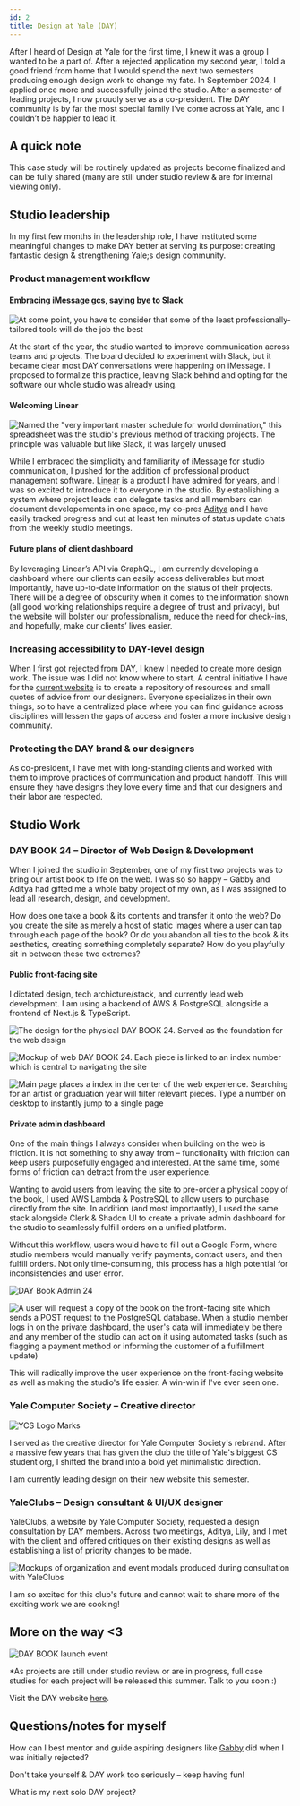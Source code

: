 ```yaml
---
id: 2
title: Design at Yale (DAY)
---
```


After I heard of Design at Yale for the first time, I knew it was a group I wanted to be a part of. After a rejected application my second year, I told a good friend from home that I would spend the next two semesters producing enough design work to change my fate. In September 2024, I applied once more and successfully joined the studio. After a semester of leading projects, I now proudly serve as a co-president. The DAY community is by far the most special family I’ve come across at Yale, and I couldn’t be happier to lead it.
  
## A quick note

  This case study will be routinely updated as projects become finalized and can be fully shared (many are still under studio review & are for internal viewing only).

## Studio leadership

  In my first few months in the leadership role, I have instituted some meaningful changes to make DAY better at serving its purpose: creating fantastic design & strengthening Yale;s design community.
  
### Product management workflow

#### Embracing iMessage gcs, saying bye to Slack

  ![At some point, you have to consider that some of the least professionally-tailored tools will do the job the best](/product/02/DAY-MESSAGE.jpg)

  At the start of the year, the studio wanted to improve communication across teams and projects. The board decided to experiment with Slack, but it became clear most DAY conversations were happening on iMessage.
  I proposed to formalize this practice, leaving Slack behind and opting for the software our whole studio was already using.

#### Welcoming Linear

  ![Named the "very important master schedule for world domination," this spreadsheet was the studio's previous method of tracking projects. The principle was valuable but like Slack, it was largely unused](/product/02/DAY-DOMINATION.jpg)

  While I embraced the simplicity and familiarity of iMessage for studio communication, I pushed for the addition of professional product management software.
  [Linear](https://linear.app) is a product I have admired for years, and I was so excited to introduce it to everyone in the studio.
  By establishing a system where project leads can delegate tasks and all members can document developements in one space, my co-pres [Aditya](https://adityadas.design) and I have easily tracked progress and cut at least ten minutes of status update chats from the weekly studio meetings.

#### Future plans of client dashboard

  By leveraging Linear’s API via GraphQL, I am currently developing a dashboard where our clients can easily access deliverables but most importantly, have up-to-date information on the status of their projects. There will be a degree of obscurity when it comes to the information shown (all good working relationships require a degree of trust and privacy), but the website will bolster our professionalism, reduce the need for check-ins, and hopefully, make our clients’ lives easier.

### Increasing accessibility to DAY-level design

  When I first got rejected from DAY, I knew I needed to create more design work. The issue was I did not know where to start. A central initiative I have for the [current website](https://www.designatyale.com/) is to create a repository of resources and small quotes of advice from our designers.
  Everyone specializes in their own things, so to have a centralized place where you can find guidance across disciplines will lessen the gaps of access and foster a more inclusive design community.

### Protecting the DAY brand & our designers

  As co-president, I have met with long-standing clients and worked with them to improve practices of communication and product handoff. This will ensure they have designs they love every time and that our designers and their labor are respected.

## Studio Work

### DAY BOOK 24 – Director of Web Design & Development

  When I joined the studio in September, one of my first two projects was to bring our artist book to life on the web.
  I was so so happy – Gabby and Aditya had gifted me a whole baby project of my own, as I was assigned to lead all research, design, and development.

  How does one take a book & its contents and transfer it onto the web?
  Do you create the site as merely a host of static images where a user can tap through each page of the book?
  Or do you abandon all ties to the book & its aesthetics, creating something completely separate? How do you playfully sit in between these two extremes?

#### Public front-facing site

  I dictated design, tech archicture/stack, and currently lead web development.
  I am using a backend of AWS & PostgreSQL alongside a frontend of Next.js & TypeScript.

  ![The design for the physical DAY BOOK 24. Served as the foundation for the web design](/product/02/1-DAY.jpg)

  ![Mockup of web DAY BOOK 24. Each piece is linked to an index number which is central to navigating the site](/product/02/2-DAY.jpg)

  ![Main page places a index in the center of the web experience. Searching for an artist or graduation year will filter relevant pieces. Type a number on desktop to instantly jump to a single page](/product/02/3-DAY.png)

#### Private admin dashboard

  One of the main things I always consider when building on the web is friction. It is not something to shy away from – functionality with friction can keep users purposefully engaged and interested. At the same time, some forms of friction can detract from the user experience.

  Wanting to avoid users from leaving the site to pre-order a physical copy of the book, I used AWS Lambda & PostreSQL to allow users to purchase directly from the site.
  In addition (and most importantly), I used the same stack alongside Clerk & Shadcn UI to create a private admin dashboard for the studio to seamlessly fulfill orders on a unified platform.

  Without this workflow, users would have to fill out a Google Form, where studio members would manually verify payments, contact users, and then fulfill orders. Not only time-consuming, this process has a high potential for inconsistencies and user error.

  ![DAY Book Admin 24](/product/02/3-DAYBOOKADMIN.jpg)

  ![A user will request a copy of the book on the front-facing site which sends a POST request to the PostgreSQL database. When a studio member logs in on the private dashboard, the user's data will immediately be there and any member of the studio can act on it using automated tasks (such as flagging a payment method or informing the customer of a fulfillment update)](/product/02/ADMIN-DAY.jpg)

  This will radically improve the user experience on the front-facing website as well as making the studio's life easier. A win-win if I've ever seen one.

### Yale Computer Society – Creative director

  ![YCS Logo Marks](/product/02/YCS.jpg)

  I served as the creative director for Yale Computer Society's rebrand. After a massive few years that has given the club the title of Yale's biggest CS student org, I shifted the brand into a bold yet minimalistic direction.
  
  I am currently leading design on their new website this semester.

### YaleClubs – Design consultant & UI/UX designer
  
  YaleClubs, a website by Yale Computer Society, requested a design consultation by DAY members. Across two meetings, Aditya, Lily, and I met with the client and offered critiques on their existing designs as well as establishing a list of priority changes to be made.

  ![Mockups of organization and event modals produced during consultation with YaleClubs](/product/02/YaleClubs.jpg)
  
  I am so excited for this club's future and cannot wait to share more of the exciting work we are cooking!
  
## More on the way <3

  ![DAY BOOK launch event](/product/02/DAYEVENT.jpg)

  *As projects are still under studio review or are in progress, full case studies for each project will be released this summer. Talk to you soon :)
  
  Visit the DAY website [here](https://www.designatyale.com/).
  
## Questions/notes for myself
  
  How can I best mentor and guide aspiring designers like [Gabby](https://gabrielleuy.com/) did when I was initially rejected?
  
  Don't take yourself & DAY work too seriously – keep having fun!
  
  What is my next solo DAY project?
